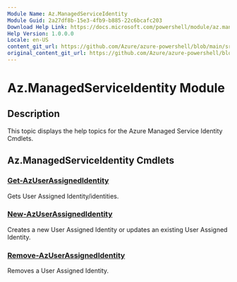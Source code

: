 ```yaml
---
Module Name: Az.ManagedServiceIdentity
Module Guid: 2a27df8b-15e3-4fb9-b885-22c6bcafc203
Download Help Link: https://docs.microsoft.com/powershell/module/az.managedserviceidentity
Help Version: 1.0.0.0
Locale: en-US
content_git_url: https://github.com/Azure/azure-powershell/blob/main/src/ManagedServiceIdentity/ManagedServiceIdentity/help/Az.ManagedServiceIdentity.md
original_content_git_url: https://github.com/Azure/azure-powershell/blob/main/src/ManagedServiceIdentity/ManagedServiceIdentity/help/Az.ManagedServiceIdentity.md
---
```


# Az.ManagedServiceIdentity Module
## Description
This topic displays the help topics for the Azure Managed Service Identity Cmdlets.

## Az.ManagedServiceIdentity Cmdlets
### [Get-AzUserAssignedIdentity](Get-AzUserAssignedIdentity.md)
Gets User Assigned Identity/identities.

### [New-AzUserAssignedIdentity](New-AzUserAssignedIdentity.md)
Creates a new User Assigned Identity or updates an existing User Assigned Identity.

### [Remove-AzUserAssignedIdentity](Remove-AzUserAssignedIdentity.md)
Removes a User Assigned Identity.


